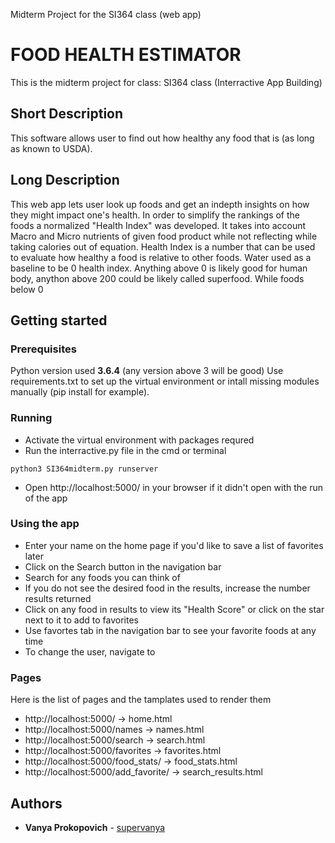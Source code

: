 Midterm Project for the SI364 class (web app)

# FOOD HEALTH ESTIMATOR
  This is the midterm project for class:
  SI364  class (Interractive App Building)

## Short Description
This software allows user to find out how healthy any food that is (as long as known to USDA).

## Long Description
This web app lets user look up foods and get an indepth insights on how they might impact one's health. In order to simplify the rankings of the foods a normalized "Health Index" was developed. It takes into account Macro and Micro nutrients of given food product while not reflecting while taking calories out of equation. Health Index is a number that can be used to evaluate how healthy a food is relative to other foods. Water used as a baseline to be 0 health index. Anything above 0 is likely good for human body, anython above 200 could be likely called superfood. While foods below 0 



## Getting started

### Prerequisites
Python version used **3.6.4** (any version above 3 will be good)
Use requirements.txt to set up the virtual environment or intall missing modules manually (pip install for example).

### Running
* Activate the virtual environment with packages requred
* Run the interractive.py file in the cmd or terminal
```
python3 SI364midterm.py runserver
```
* Open http://localhost:5000/ in your browser if it didn't open with the run of the app

### Using the app
* Enter your name on the home page if you'd like to save a list of favorites later
* Click on the Search button in the navigation bar
* Search for any foods you can think of
* If you do not see the desired food in the results, increase the number results returned
* Click on any food in results to view its "Health Score" or click on the star next to it to add to favorites
* Use favortes tab in the navigation bar to see your favorite foods at any time
* To change the user, navigate to 

### Pages
Here is the list of pages and the tamplates used to render them

* http://localhost:5000/          -> home.html
* http://localhost:5000/names     -> names.html
* http://localhost:5000/search    -> search.html
* http://localhost:5000/favorites -> favorites.html
* http://localhost:5000/food_stats/<ndbno>   -> food_stats.html
* http://localhost:5000/add_favorite/<ndbno> -> search_results.html



## Authors
* **Vanya Prokopovich** - [supervanya](https://github.com/supervanya)


